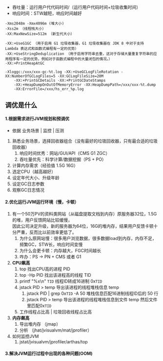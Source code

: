 - 吞吐量：运行用户代代码时间/（运行用户代码时间+垃圾收集时间）
- 响应时间：STW越短，响应时间越好
```
-Xms2048m -Xmx4096m (堆大小)
-Xss2m （线程栈大小）
-XX:MaxNewSize=512m （新生代大小）

-XX:+UseG1GC （用于启用 G1 垃圾收集器，G1 垃圾收集器在 JDK 8 中对于支持 Lambda 表达式和函数式编程有一定的优势）
-XX:+UseStringDeduplication （用于启用字符串去重，这对于存储大量重复字符串的应用程序有一定的优势，例如对于函数式编程中的大量闭包的情况。）
-XX:+PrintHeapAtGC

-Xloggc:/xxx/xxx-gc-%t.log -XX:+UseGCLogFileRotation -XX:NumberOfGCLogFiles=5 -XX:GCLogFileSize=20M
    -XX:+PrintGCDetails -XX:+PrintGCDateStamps
    -XX:+HeapDumpOnOutOfMemoryError -XX:HeapDumpPath=/xxx/xxx-%t.dump
    -XX:ErrorFile=/xxx/hs_err_%p.log
```
## 调优是什么
#### 1.根据需求进行JVM规划和预调优
- 依据 业务场景 | 监控 | 压测
1. 熟悉业务场景，选择回收器组合（没有最好的垃圾回收器，只有最合适的垃圾回收器）
    1. 响应时间优秀：网站/GUI/API（CMS G1 ZGC）
    2. 吞吐量优先：科学计算/数据挖掘（PS + PO）
2. 计算内存需求（经验值 1.5G 16G）
3. 选定CPU（越高越好）
4. 设定年代大小、升级年龄
5. 设定GC日志参数
6. 观察GC日志情况
#### 2.优化运行JVM运行环境（慢，卡顿）
1. 有一个50万PV的资料类网站（从磁盘提取文档到内存）原服务器32位，1.5G的堆，用户反馈网站比较缓慢，  
因此公司决定升级，新的服务器为64位，16G的堆内存，结果用户反馈卡顿十分严重，反而比以前效率更低了。
   1. 为什么原网站慢：很多用户浏览数据，很多数据load到内存，内存不足，频繁GC，STW长，响应时间变慢
   2. 为什么会更卡顿：内存越大，FGC时间越长
   3. 咋办：PS -> PN + CMS 或者 G1
2. **CPU飙高**
   1. top 找出CPU高的进程 PID
   2. top -Hp PID 找出该进程高的线程 TID
   3. printf "%x\n" ```TID``` 线程ID转成16进制 0x```TID```
   4. jstack PID > temp 导出该进程的线程堆栈信息 temp
        1. jstack PID | grep 0x```TID``` -A 50 堆栈信息匹配16进制线程ID后的 50 行
        2. jstack PID > temp 导出该进程的线程堆栈信息到文件 temp 然后文件里匹配0x```TID```
   5. 工作线程占比高 | 垃圾回收线程占比高
3. **内存飙高**
   1. 导出堆内存 （jmap）
   2. 分析 （jhat/jvisualvm/mat/jprofiler）
4. 如何监控JVM
   1. jstat/jvisualvm/jprofiler/arthas/top
#### 3.解决JVM运行过程中出现的各种问题(OOM)
